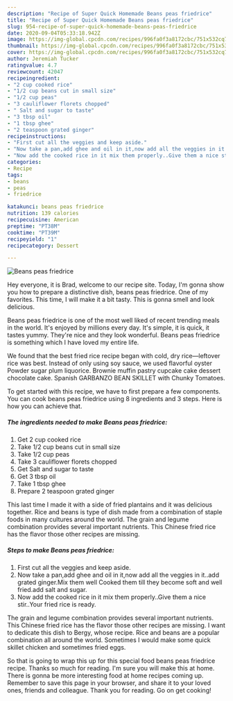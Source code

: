 ```yaml
---
description: "Recipe of Super Quick Homemade Beans peas friedrice"
title: "Recipe of Super Quick Homemade Beans peas friedrice"
slug: 954-recipe-of-super-quick-homemade-beans-peas-friedrice
date: 2020-09-04T05:33:18.942Z
image: https://img-global.cpcdn.com/recipes/996fa0f3a8172cbc/751x532cq70/beans-peas-friedrice-recipe-main-photo.jpg
thumbnail: https://img-global.cpcdn.com/recipes/996fa0f3a8172cbc/751x532cq70/beans-peas-friedrice-recipe-main-photo.jpg
cover: https://img-global.cpcdn.com/recipes/996fa0f3a8172cbc/751x532cq70/beans-peas-friedrice-recipe-main-photo.jpg
author: Jeremiah Tucker
ratingvalue: 4.7
reviewcount: 42047
recipeingredient:
- "2 cup cooked rice"
- "1/2 cup beans cut in small size"
- "1/2 cup peas"
- "3 cauliflower florets chopped"
- " Salt and sugar to taste"
- "3 tbsp oil"
- "1 tbsp ghee"
- "2 teaspoon grated ginger"
recipeinstructions:
- "First cut all the veggies and keep aside."
- "Now take a pan,add ghee and oil in it,now add all the veggies in it..add grated ginger.Mix them well Cooked them till they become soft and well fried.add salt and sugar."
- "Now add the cooked rice in it mix them properly..Give them a nice stir..Your fried rice is ready."
categories:
- Recipe
tags:
- beans
- peas
- friedrice

katakunci: beans peas friedrice 
nutrition: 139 calories
recipecuisine: American
preptime: "PT38M"
cooktime: "PT39M"
recipeyield: "1"
recipecategory: Dessert

---
```



![Beans peas friedrice](https://img-global.cpcdn.com/recipes/996fa0f3a8172cbc/751x532cq70/beans-peas-friedrice-recipe-main-photo.jpg)

Hey everyone, it is Brad, welcome to our recipe site. Today, I'm gonna show you how to prepare a distinctive dish, beans peas friedrice. One of my favorites. This time, I will make it a bit tasty. This is gonna smell and look delicious.

Beans peas friedrice is one of the most well liked of recent trending meals in the world. It's enjoyed by millions every day. It's simple, it is quick, it tastes yummy. They're nice and they look wonderful. Beans peas friedrice is something which I have loved my entire life.

We found that the best fried rice recipe began with cold, dry rice—leftover rice was best. Instead of only using soy sauce, we used flavorful oyster Powder sugar plum liquorice. Brownie muffin pastry cupcake cake dessert chocolate cake. Spanish GARBANZO BEAN SKILLET with Chunky Tomatoes.


To get started with this recipe, we have to first prepare a few components. You can cook beans peas friedrice using 8 ingredients and 3 steps. Here is how you can achieve that.

<!--inarticleads1-->

##### The ingredients needed to make Beans peas friedrice:

1. Get 2 cup cooked rice
1. Take 1/2 cup beans cut in small size
1. Take 1/2 cup peas
1. Take 3 cauliflower florets chopped
1. Get  Salt and sugar to taste
1. Get 3 tbsp oil
1. Take 1 tbsp ghee
1. Prepare 2 teaspoon grated ginger


This last time I made it with a side of fried plantains and it was delicious together. Rice and beans is type of dish made from a combination of staple foods in many cultures around the world. The grain and legume combination provides several important nutrients. This Chinese fried rice has the flavor those other recipes are missing. 

<!--inarticleads2-->

##### Steps to make Beans peas friedrice:

1. First cut all the veggies and keep aside.
1. Now take a pan,add ghee and oil in it,now add all the veggies in it..add grated ginger.Mix them well Cooked them till they become soft and well fried.add salt and sugar.
1. Now add the cooked rice in it mix them properly..Give them a nice stir..Your fried rice is ready.


The grain and legume combination provides several important nutrients. This Chinese fried rice has the flavor those other recipes are missing. I want to dedicate this dish to Bergy, whose recipe. Rice and beans are a popular combination all around the world. Sometimes I would make some quick skillet chicken and sometimes fried eggs. 

So that is going to wrap this up for this special food beans peas friedrice recipe. Thanks so much for reading. I'm sure you will make this at home. There is gonna be more interesting food at home recipes coming up. Remember to save this page in your browser, and share it to your loved ones, friends and colleague. Thank you for reading. Go on get cooking!
